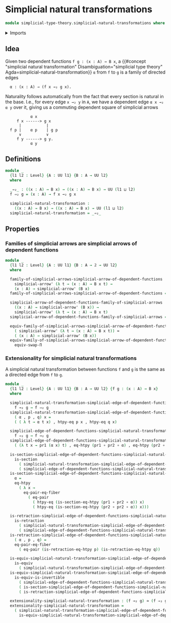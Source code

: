 # Simplicial natural transformations

```agda
module simplicial-type-theory.simplicial-natural-transformations where
```

<details><summary>Imports</summary>

```agda
open import foundation.action-on-identifications-functions
open import foundation.cartesian-product-types
open import foundation.dependent-pair-types
open import foundation.equality-cartesian-product-types
open import foundation.equality-dependent-pair-types
open import foundation.equivalences
open import foundation.function-extensionality
open import foundation.function-types
open import foundation.functoriality-cartesian-product-types
open import foundation.functoriality-dependent-pair-types
open import foundation.homotopies
open import foundation.identity-types
open import foundation.retractions
open import foundation.sections
open import foundation.type-arithmetic-dependent-function-types
open import foundation.type-theoretic-principle-of-choice
open import foundation.universe-levels

open import orthogonal-factorization-systems.extensions-of-maps

open import simplicial-type-theory.action-on-directed-edges-functions
open import simplicial-type-theory.directed-edges
open import simplicial-type-theory.directed-interval-type
open import simplicial-type-theory.simplicial-arrows
```

</details>

## Idea

Given two dependent functions `f g : (x : A) → B x`, a
{{#concept "simplicial natural transformation" Disambiguation="simplicial type theory" Agda=simplicial-natural-transformation}}
`α` from `f` to `g` is a family of directed edges

```text
  α : (x : A) → (f x →₂ g x).
```

Naturality follows automatically from the fact that every section is natural in
the base. I.e., for every edge `x →₂ y` in `A`, we have a dependent edge
`α x →₂ α y` over it, giving us a commuting dependent square of simplicial
arrows

```text
           α x
     f x ------> g x
      |           |
  f p |    α p    | g p
      ∨           ∨
     f y ------> g y.
           α y
```

## Definitions

```agda
module _
  {l1 l2 : Level} {A : UU l1} {B : A → UU l2}
  where

  _⇒₂_ : ((x : A) → B x) → ((x : A) → B x) → UU (l1 ⊔ l2)
  f ⇒₂ g = (x : A) → f x →₂ g x

  simplicial-natural-transformation :
    ((x : A) → B x) → ((x : A) → B x) → UU (l1 ⊔ l2)
  simplicial-natural-transformation = _⇒₂_
```

## Properties

### Families of simplicial arrows are simplicial arrows of dependent functions

```agda
module _
  {l1 l2 : Level} {A : UU l1} {B : A → 𝟚 → UU l2}
  where

  family-of-simplicial-arrows-simplicial-arrow-of-dependent-functions :
    simplicial-arrow' (λ t → (x : A) → B x t) →
    (x : A) → simplicial-arrow' (B x)
  family-of-simplicial-arrows-simplicial-arrow-of-dependent-functions = swap-Π

  simplicial-arrow-of-dependent-functions-family-of-simplicial-arrows :
    ((x : A) → simplicial-arrow' (B x)) →
    simplicial-arrow' (λ t → (x : A) → B x t)
  simplicial-arrow-of-dependent-functions-family-of-simplicial-arrows = swap-Π

  equiv-family-of-simplicial-arrows-simplicial-arrow-of-dependent-functions :
    ( simplicial-arrow' (λ t → (x : A) → B x t)) ≃
    ( (x : A) → simplicial-arrow' (B x))
  equiv-family-of-simplicial-arrows-simplicial-arrow-of-dependent-functions =
    equiv-swap-Π
```

### Extensionality for simplicial natural transformations

A simplicial natural transformation between functions `f` and `g` is the same as
a directed edge from `f` to `g`.

```agda
module _
  {l1 l2 : Level} {A : UU l1} {B : A → UU l2} {f g : (x : A) → B x}
  where

  simplicial-natural-transformation-simplicial-edge-of-dependent-functions :
    f →₂ g → f ⇒₂ g
  simplicial-natural-transformation-simplicial-edge-of-dependent-functions
    ( α , p , q) x =
    ( ( λ t → α t x) , htpy-eq p x , htpy-eq q x)

  simplicial-edge-of-dependent-functions-simplicial-natural-transformation :
    f ⇒₂ g → f →₂ g
  simplicial-edge-of-dependent-functions-simplicial-natural-transformation α =
    ( (λ t x → pr1 (α x) t) , eq-htpy (pr1 ∘ pr2 ∘ α) , eq-htpy (pr2 ∘ pr2 ∘ α))

  is-section-simplicial-edge-of-dependent-functions-simplicial-natural-transformation :
    is-section
      ( simplicial-natural-transformation-simplicial-edge-of-dependent-functions)
      ( simplicial-edge-of-dependent-functions-simplicial-natural-transformation)
  is-section-simplicial-edge-of-dependent-functions-simplicial-natural-transformation
    α =
    eq-htpy
      ( λ x →
        eq-pair-eq-fiber
          ( eq-pair
            ( htpy-eq (is-section-eq-htpy (pr1 ∘ pr2 ∘ α)) x)
            ( htpy-eq (is-section-eq-htpy (pr2 ∘ pr2 ∘ α)) x)))

  is-retraction-simplicial-edge-of-dependent-functions-simplicial-natural-transformation :
    is-retraction
      ( simplicial-natural-transformation-simplicial-edge-of-dependent-functions)
      ( simplicial-edge-of-dependent-functions-simplicial-natural-transformation)
  is-retraction-simplicial-edge-of-dependent-functions-simplicial-natural-transformation
    ( α , p , q) =
    eq-pair-eq-fiber
      ( eq-pair (is-retraction-eq-htpy p) (is-retraction-eq-htpy q))

  is-equiv-simplicial-natural-transformation-simplicial-edge-of-dependent-functions :
    is-equiv
      ( simplicial-natural-transformation-simplicial-edge-of-dependent-functions)
  is-equiv-simplicial-natural-transformation-simplicial-edge-of-dependent-functions =
    is-equiv-is-invertible
      ( simplicial-edge-of-dependent-functions-simplicial-natural-transformation)
      ( is-section-simplicial-edge-of-dependent-functions-simplicial-natural-transformation)
      ( is-retraction-simplicial-edge-of-dependent-functions-simplicial-natural-transformation)

  extensionality-simplicial-natural-transformation : (f →₂ g) ≃ (f ⇒₂ g)
  extensionality-simplicial-natural-transformation =
    ( simplicial-natural-transformation-simplicial-edge-of-dependent-functions ,
      is-equiv-simplicial-natural-transformation-simplicial-edge-of-dependent-functions)
```
